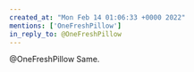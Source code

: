 ```yaml
---
created_at: "Mon Feb 14 01:06:33 +0000 2022"
mentions: ['OneFreshPillow']
in_reply_to: @OneFreshPillow
---
```


@OneFreshPillow Same.